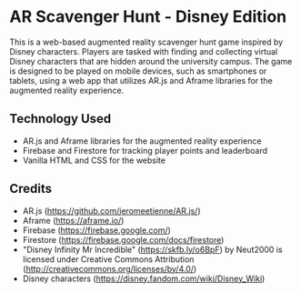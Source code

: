 # AR Scavenger Hunt - Disney Edition

This is a web-based augmented reality scavenger hunt game inspired by Disney characters. Players are tasked with finding and collecting virtual Disney characters that are hidden around the university campus. The game is designed to be played on mobile devices, such as smartphones or tablets, using a web app that utilizes AR.js and Aframe libraries for the augmented reality experience.

## Technology Used

- AR.js and Aframe libraries for the augmented reality experience
- Firebase and Firestore for tracking player points and leaderboard
- Vanilla HTML and CSS for the website

## Credits

- AR.js (https://github.com/jeromeetienne/AR.js/)
- Aframe (https://aframe.io/)
- Firebase (https://firebase.google.com/)
- Firestore (https://firebase.google.com/docs/firestore)
- "Disney Infinity Mr Incredible" (https://skfb.ly/o6BpF) by Neut2000 is licensed under Creative Commons Attribution (http://creativecommons.org/licenses/by/4.0/)
- Disney characters (https://disney.fandom.com/wiki/Disney_Wiki)
